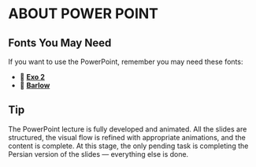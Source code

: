 # ABOUT POWER POINT

## Fonts You May Need

If you want to use the PowerPoint, remember you may need these fonts:

- 🔗 [**Exo 2**](https://fonts.google.com/specimen/Exo+2)
- 🔗 [**Barlow**](https://fonts.google.com/specimen/Barlow)

## Tip

The PowerPoint lecture is fully developed and animated. All the slides are structured, the visual flow is refined with appropriate animations, and the content is complete. At this stage, the only pending task is completing the Persian version of the slides — everything else is done.